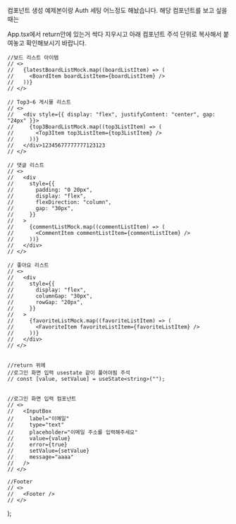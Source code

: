 컴포넌트 생성 예제본이랑 Auth 세팅 어느정도 해놨습니다. 해당 컴포넌트를 보고 싶을때는

App.tsx에서 return안에 있는거 싹다 지우시고 아래 컴포넌트 주석 단위로 복사해서 붙여놓고 확인해보시기 바랍니다.

    //보드 리스트 아이템
    // <>
    //   {latestBoardListMock.map((boardListItem) => (
    //     <BoardItem boardListItem={boardListItem} />
    //   ))}
    // </>

    // Top3~6 게시물 리스트
    // <>
    //   <div style={{ display: "flex", justifyContent: "center", gap: "24px" }}>
    //     {top3BoardListMock.map((top3ListItem) => (
    //       <Top3Item top3ListItem={top3ListItem} />
    //     ))}
    //   </div>12345677777777123123
    // </>

    // 댓글 리스트
    // <>
    //   <div
    //     style={{
    //       padding: "0 20px",
    //       display: "flex",
    //       flexDirection: "column",
    //       gap: "30px",
    //     }}
    //   >
    //     {commentListMock.map((commentListItem) => (
    //       <CommentItem commentListItem={commentListItem} />
    //     ))}
    //   </div>
    // </>

    // 좋아요 리스트
    // <>
    //   <div
    //     style={{
    //       display: "flex",
    //       columnGap: "30px",
    //       rowGap: "20px",
    //     }}
    //   >
    //     {favoriteListMock.map((favoriteListItem) => (
    //       <FavoriteItem favoriteListItem={favoriteListItem} />
    //     ))}
    //   </div>
    // </>


    //return 위에
    //로그인 화면 입력 usestate 같이 풀어야됨 주석
    // const [value, setValue] = useState<string>("");


    //로그인 화면 입력 컴포넌트
    // <>
    //   <InputBox
    //     label="이메일"
    //     type="text"
    //     placeholder="이메일 주소를 입력해주세요"
    //     value={value}
    //     error={true}
    //     setValue={setValue}
    //     message="aaaa"
    //   />
    // </>

    //Footer
    // <>
    //   <Footer />
    // </>

);
